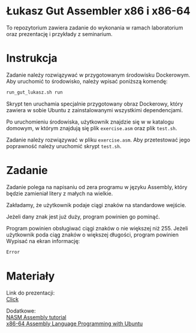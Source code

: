 # Łukasz Gut Assembler x86 i x86-64
To repozytorium zawiera zadanie do wykonania w ramach laboratorium oraz
prezentację i przykłady z seminarium.

# Instrukcja
Zadanie należy rozwiązywać w przygotowanym środowisku Dockerowym.
Aby uruchomić to środowisko, należy wpisać poniższą komendę:

```sh
run_gut_lukasz.sh run
```

Skrypt ten uruchamia specjalnie przygotowany obraz Dockerowy, który
zawiera w sobie Ubuntu z zainstalowanymi wszystkimi dependencjami.  

Po uruchomieniu środowiska, użytkownik znajdzie się w w katalogu domowym,
w którym znajdują się plik ```exercise.asm``` oraz plik ```test.sh```. 

Zadanie należy rozwiązywać w pliku ```exercise.asm```. 
Aby przetestować jego poprawność należy uruchomić skrypt ```test.sh```.

# Zadanie
Zadanie polega na napisaniu od zera programu w języku
Assembly, który będzie zamieniał litery z małych na wielkie.

Zakładamy, że użytkownik podaje ciągi znaków na standardowe wejście.  

Jeżeli dany znak jest już duży, program powinien go pominąć.

Program powinien obsługiwać ciągi znaków o nie większej niż 255.
Jeżeli użytkownik poda ciąg znaków o większej długości, program powinien
Wypisać na ekran informację:
```sh
Error
```


# Materiały

Link do prezentacji:  
[Click](https://www.youtube.com/watch?v=8oT-eIkLEYA)

Dodatkowe:  
[NASM Assembly tutorial](https://www.tutorialspoint.com/assembly_programming/index.htm)  
[x86-64 Assembly Language Programming with Ubuntu](http://www.egr.unlv.edu/~ed/assembly64.pdf)